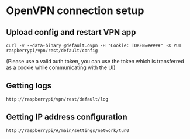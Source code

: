 # OpenVPN connection setup

## Upload config and restart VPN app
    curl -v --data-binary @default.ovpn -H "Cookie: TOKEN=#####" -X PUT raspberrypi/vpn/rest/default/config
(Please use a valid auth token, you can use the token which is transferred as a cookie while communicating with the UI)
    
## Getting logs
    http://raspberrypi/vpn/rest/default/log

## Getting IP address configuration
    http://raspberrypi/#/main/settings/network/tun0
